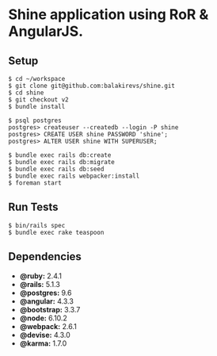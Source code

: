 # Shine application using RoR & AngularJS.

## Setup
```
$ cd ~/workspace
$ git clone git@github.com:balakirevs/shine.git
$ cd shine
$ git checkout v2
$ bundle install
```
```
$ psql postgres
postgres> createuser --createdb --login -P shine
postgres> CREATE USER shine PASSWORD 'shine';
postgres> ALTER USER shine WITH SUPERUSER;
```
```
$ bundle exec rails db:create
$ bundle exec rails db:migrate
$ bundle exec rails db:seed
$ bundle exec rails webpacker:install
$ foreman start
```
## Run Tests
```
$ bin/rails spec
$ bundle exec rake teaspoon
```

## Dependencies

* **@ruby:** 2.4.1
* **@rails:** 5.1.3
* **@postgres:** 9.6
* **@angular:** 4.3.3
* **@bootstrap:** 3.3.7
* **@node:** 6.10.2
* **@webpack:** 2.6.1
* **@devise:** 4.3.0
* **@karma:** 1.7.0